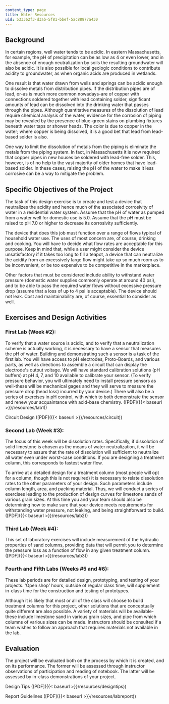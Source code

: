 ```yaml
---
content_type: page
title: Water Resources
uid: 533362f3-d3ab-5f81-bbef-5ac88877a430
---
```


Background
----------

In certain regions, well water tends to be acidic. In eastern Massachusetts, for example, the pH of precipitation can be as low as 4 or even lower, and in the absence of enough neutralization by soils the resulting groundwater will also be acidic. It is also possible for local geologic conditions to contribute acidity to groundwater, as when organic acids are produced in wetlands.

One result is that water drawn from wells and springs can be acidic enough to dissolve metals from distribution pipes. If the distribution pipes are of lead, or-as is much more common nowadays-are of copper with connections soldered together with lead containing solder, significant amounts of lead can be dissolved into the drinking water that passes through the pipes. Although quantitative measures of the dissolution of lead require chemical analysis of the water, evidence for the corrosion of piping may be revealed by the presence of blue-green stains on plumbing fixtures beneath water taps or shower heads. The color is due to copper in the water; where copper is being dissolved, it is a good bet that lead from lead-based solder is also.

One way to limit the dissolution of metals from the piping is eliminate the metals from the piping system. In fact, in Massachusetts it is now required that copper pipes in new houses be soldered with lead-free solder. This, however, is of no help to the vast majority of older homes that have lead-based solder. In these cases, raising the pH of the water to make it less corrosive can be a way to mitigate the problem.

Specific Objectives of the Project
----------------------------------

The task of this design exercise is to create and test a device that neutralizes the acidity and hence much of the associated corrosivity of water in a residential water system. Assume that the pH of water as pumped from a water well for domestic use is 5.0. Assume that the pH must be raised to pH 7.0 or higher to decrease its corrosivity sufficiently.

The device that does this job must function over a range of flows typical of household water use. The uses of most concern are, of course, drinking and cooking. You will have to decide what flow rates are acceptable for this purpose. Keep in mind that, while a user might consider the device unsatisfactory if it takes too long to fill a teapot, a device that can neutralize the acidity from an excessively large flow might take up so much room as to be inconvenient, or be too expensive to be competitive in the marketplace.

Other factors that must be considered include ability to withstand water pressure (domestic water supplies commonly operate at around 40 psi), and to be able to pass the required water flows without excessive pressure drop (assume that a loss of up to 4 psi is acceptable). The device should not leak. Cost and maintainability are, of course, essential to consider as well.

Exercises and Design Activities
-------------------------------

### First Lab (Week #2):

To verify that a water source is acidic, and to verify that a neutralization scheme is actually working, it is necessary to have a sensor that measures the pH of water. Building and demonstrating such a sensor is a task of the first lab. You will have access to pH electrodes, Proto-Boards, and various parts, as well as directions to assemble a circuit that can display the electrode's output voltage. We will have standard calibration solutions (pH buffers) at pH 4, 7, and 10 available to calibrate your sensor. (To verify pressure behavior, you will ultimately need to install pressure sensors as well-these will be mechanical gages and they will serve to measure the pressure drop (head loss) incurred by your device.) There will also be a series of exercises in pH control, with which to both demonstrate the sensor and renew your acquaintance with acid-base chemistry. ([PDF]({{< baseurl >}}/resources/lab1))

Circuit Design ([PDF]({{< baseurl >}}/resources/circuit))

### Second Lab (Week #3):

The focus of this week will be dissolution rates. Specifically, if dissolution of solid limestone is chosen as the means of water neutralization, it will be necessary to assure that the rate of dissolution will sufficient to neutralize all water even under worst-case conditions. If you are designing a treatment column, this corresponds to fastest water flow.

To arrive at a detailed design for a treatment column (most people will opt for a column, though this is not required) it is necessary to relate dissolution rates to the other parameters of your design. Such parameters include column length, area, and packing material. Thus, we will conduct a series of exercises leading to the production of design curves for limestone sands of various grain sizes. At this time you and your team should also be determining how to make sure that your device meets requirements for withstanding water pressure, not leaking, and being straightforward to build. ([PDF]({{< baseurl >}}/resources/lab2))

### Third Lab (Week #4):

This set of laboratory exercises will include measurement of the hydraulic properties of sand columns, providing data that will permit you to determine the pressure loss as a function of flow in any given treatment column. ([PDF]({{< baseurl >}}/resources/lab3))

### Fourth and Fifth Labs (Weeks #5 and #6):

These lab periods are for detailed design, prototyping, and testing of your projects. 'Open shop' hours, outside of regular class time, will supplement in-class time for the construction and testing of prototypes.

Although it is likely that most or all of the class will choose to build treatment columns for this project, other solutions that are conceptually quite different are also possible. A variety of materials will be available-these include limestone sand in various grain sizes, and pipe from which columns of various sizes can be made. Instructors should be consulted if a team wishes to follow an approach that requires materials not available in the lab.

Evaluation
----------

The project will be evaluated both on the process by which it is created, and on its performance. The former will be assessed through instructor observations of participation and reading of notebook. The latter will be assessed by in-class demonstrations of your project.

Design Tips ([PDF]({{< baseurl >}}/resources/designtips))

Report Guidelines ([PDF]({{< baseurl >}}/resources/labreport))